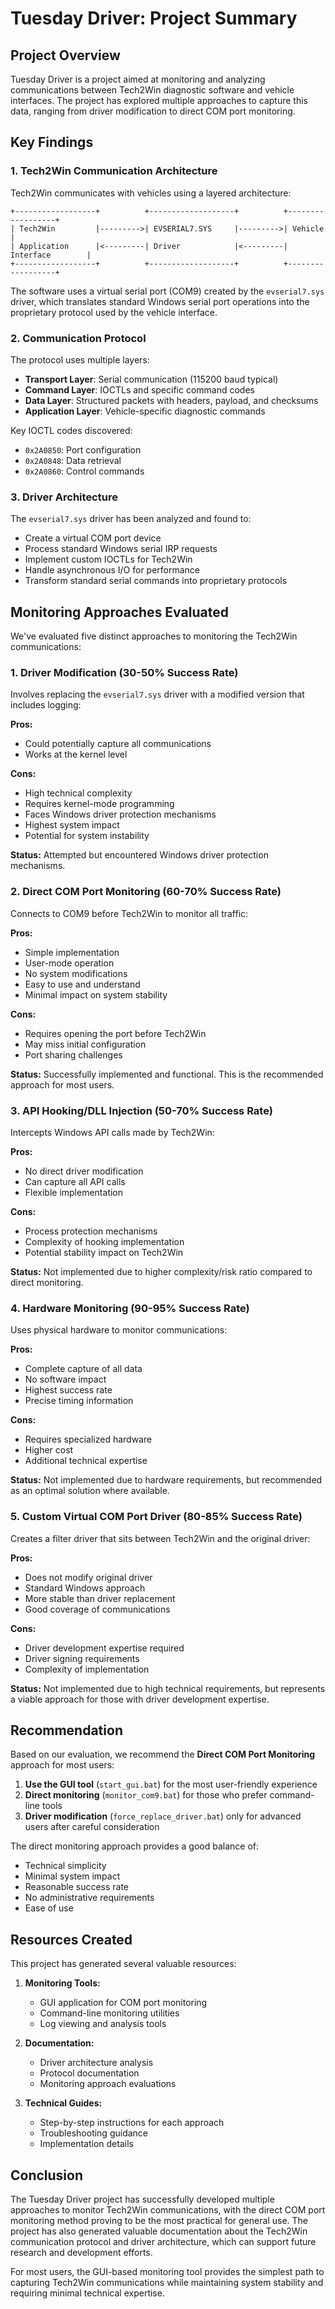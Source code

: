 # Tuesday Driver: Project Summary

## Project Overview

Tuesday Driver is a project aimed at monitoring and analyzing communications between Tech2Win diagnostic software and vehicle interfaces. The project has explored multiple approaches to capture this data, ranging from driver modification to direct COM port monitoring.

## Key Findings

### 1. Tech2Win Communication Architecture

Tech2Win communicates with vehicles using a layered architecture:

```
+------------------+          +-------------------+          +------------------+
| Tech2Win         |--------->| EVSERIAL7.SYS     |--------->| Vehicle          |
| Application      |<---------| Driver            |<---------| Interface        |
+------------------+          +-------------------+          +------------------+
```

The software uses a virtual serial port (COM9) created by the `evserial7.sys` driver, which translates standard Windows serial port operations into the proprietary protocol used by the vehicle interface.

### 2. Communication Protocol

The protocol uses multiple layers:
- **Transport Layer**: Serial communication (115200 baud typical)
- **Command Layer**: IOCTLs and specific command codes
- **Data Layer**: Structured packets with headers, payload, and checksums
- **Application Layer**: Vehicle-specific diagnostic commands

Key IOCTL codes discovered:
- `0x2A0850`: Port configuration 
- `0x2A0848`: Data retrieval
- `0x2A0860`: Control commands

### 3. Driver Architecture

The `evserial7.sys` driver has been analyzed and found to:
- Create a virtual COM port device
- Process standard Windows serial IRP requests
- Implement custom IOCTLs for Tech2Win
- Handle asynchronous I/O for performance
- Transform standard serial commands into proprietary protocols

## Monitoring Approaches Evaluated

We've evaluated five distinct approaches to monitoring the Tech2Win communications:

### 1. Driver Modification (30-50% Success Rate)

Involves replacing the `evserial7.sys` driver with a modified version that includes logging:

**Pros:**
- Could potentially capture all communications
- Works at the kernel level

**Cons:**
- High technical complexity
- Requires kernel-mode programming
- Faces Windows driver protection mechanisms
- Highest system impact
- Potential for system instability

**Status:** Attempted but encountered Windows driver protection mechanisms.

### 2. Direct COM Port Monitoring (60-70% Success Rate)

Connects to COM9 before Tech2Win to monitor all traffic:

**Pros:**
- Simple implementation
- User-mode operation
- No system modifications
- Easy to use and understand
- Minimal impact on system stability

**Cons:**
- Requires opening the port before Tech2Win
- May miss initial configuration
- Port sharing challenges

**Status:** Successfully implemented and functional. This is the recommended approach for most users.

### 3. API Hooking/DLL Injection (50-70% Success Rate)

Intercepts Windows API calls made by Tech2Win:

**Pros:**
- No direct driver modification
- Can capture all API calls
- Flexible implementation

**Cons:**
- Process protection mechanisms
- Complexity of hooking implementation
- Potential stability impact on Tech2Win

**Status:** Not implemented due to higher complexity/risk ratio compared to direct monitoring.

### 4. Hardware Monitoring (90-95% Success Rate)

Uses physical hardware to monitor communications:

**Pros:**
- Complete capture of all data
- No software impact
- Highest success rate
- Precise timing information

**Cons:**
- Requires specialized hardware
- Higher cost
- Additional technical expertise

**Status:** Not implemented due to hardware requirements, but recommended as an optimal solution where available.

### 5. Custom Virtual COM Port Driver (80-85% Success Rate)

Creates a filter driver that sits between Tech2Win and the original driver:

**Pros:**
- Does not modify original driver
- Standard Windows approach
- More stable than driver replacement
- Good coverage of communications

**Cons:**
- Driver development expertise required
- Driver signing requirements
- Complexity of implementation

**Status:** Not implemented due to high technical requirements, but represents a viable approach for those with driver development expertise.

## Recommendation

Based on our evaluation, we recommend the **Direct COM Port Monitoring** approach for most users:

1. **Use the GUI tool** (`start_gui.bat`) for the most user-friendly experience
2. **Direct monitoring** (`monitor_com9.bat`) for those who prefer command-line tools
3. **Driver modification** (`force_replace_driver.bat`) only for advanced users after careful consideration

The direct monitoring approach provides a good balance of:
- Technical simplicity
- Minimal system impact
- Reasonable success rate
- No administrative requirements
- Ease of use

## Resources Created

This project has generated several valuable resources:

1. **Monitoring Tools:**
   - GUI application for COM port monitoring
   - Command-line monitoring utilities
   - Log viewing and analysis tools

2. **Documentation:**
   - Driver architecture analysis
   - Protocol documentation
   - Monitoring approach evaluations

3. **Technical Guides:**
   - Step-by-step instructions for each approach
   - Troubleshooting guidance
   - Implementation details

## Conclusion

The Tuesday Driver project has successfully developed multiple approaches to monitor Tech2Win communications, with the direct COM port monitoring method proving to be the most practical for general use. The project has also generated valuable documentation about the Tech2Win communication protocol and driver architecture, which can support future research and development efforts.

For most users, the GUI-based monitoring tool provides the simplest path to capturing Tech2Win communications while maintaining system stability and requiring minimal technical expertise. 